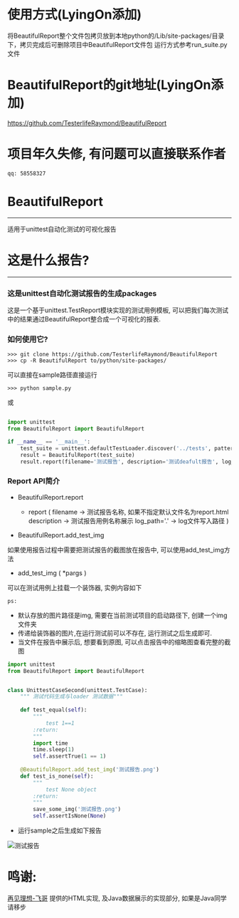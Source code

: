 # 使用方式(LyingOn添加)
将BeautifulReport整个文件包拷贝放到本地python的/Lib/site-packages/目录下，拷贝完成后可删除项目中BeautifulReport文件包
运行方式参考run_suite.py文件

# BeautifulReport的git地址(LyingOn添加)
https://github.com/TesterlifeRaymond/BeautifulReport

# 项目年久失修, 有问题可以直接联系作者
    qq: 58558327

# BeautifulReport
---
适用于unittest自动化测试的可视化报告

# 这是什么报告?
---

### 这是unittest自动化测试报告的生成packages

这是一个基于unittest.TestReport模块实现的测试用例模板, 可以把我们每次测试中的结果通过BeautifulReport整合成一个可视化的报表.

### 如何使用它?

```shell
>>> git clone https://github.com/TesterlifeRaymond/BeautifulReport
>>> cp -R BeautifulReport to/python/site-packages/
```

可以直接在sample路径直接运行

```shell
>>> python sample.py
``` 

或

```python

import unittest
from BeautifulReport import BeautifulReport

if __name__ == '__main__':
    test_suite = unittest.defaultTestLoader.discover('../tests', pattern='test*.py')
    result = BeautifulReport(test_suite)
    result.report(filename='测试报告', description='测试deafult报告', log_path='report')

```

### Report API简介

* BeautifulReport.report
    * report (
        filename -> 测试报告名称, 如果不指定默认文件名为report.html
        description -> 测试报告用例名称展示
        log_path='.' -> log文件写入路径
    )

* BeautifulReport.add_test_img

如果使用报告过程中需要把测试报告的截图放在报告中, 可以使用add_test_img方法

* add_test_img (
    *pargs
)

可以在测试用例上挂载一个装饰器, 实例内容如下

`ps:` 
    
* 默认存放的图片路径是img, 需要在当前测试项目的启动路径下, 创建一个img文件夹
* 传递给装饰器的图片,在运行测试前可以不存在, 运行测试之后生成即可.
* 当文件在报告中展示后, 想要看到原图, 可以点击报告中的缩略图查看完整的截图

```python
import unittest
from BeautifulReport import BeautifulReport


class UnittestCaseSecond(unittest.TestCase):
    """ 测试代码生成与loader 测试数据"""
    
    def test_equal(self):
        """
            test 1==1
        :return:
        """
        import time
        time.sleep(1)
        self.assertTrue(1 == 1)
    
    @BeautifulReport.add_test_img('测试报告.png')
    def test_is_none(self):
        """
            test None object
        :return:
        """
        save_some_img('测试报告.png')
        self.assertIsNone(None)
```

* 运行sample之后生成如下报告

![测试报告](https://raw.githubusercontent.com/TesterlifeRaymond/BeautifulReport/master/img/%E6%B5%8B%E8%AF%95%E6%8A%A5%E5%91%8A.png)

# 鸣谢:

[再见理想-飞哥](https://github.com/zhangfei19841004/ztest) 提供的HTML实现, 及Java数据展示的实现部分, 如果是Java同学请移步

